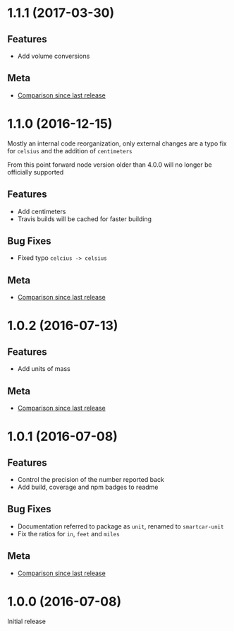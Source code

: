 # 1.1.1 (2017-03-30)

## Features
* Add volume conversions

## Meta
* [Comparison since last release](https://github.com/smartcar/unit/compare/v1.1.0...v1.1.1)

# 1.1.0 (2016-12-15)

Mostly an internal code reorganization, only external changes are a typo fix
for `celsius` and the addition of `centimeters`

From this point forward node version older than 4.0.0  will no longer be officially supported

## Features
* Add centimeters
* Travis builds will be cached for faster building

## Bug Fixes
* Fixed typo `celcius -> celsius`

## Meta
* [Comparison since last release](https://github.com/smartcar/unit/compare/v1.0.2...v1.1.0)

# 1.0.2 (2016-07-13)

## Features
* Add units of mass

## Meta
* [Comparison since last release](https://github.com/smartcar/unit/compare/v1.0.1...v1.0.2)

# 1.0.1 (2016-07-08)

## Features
* Control the precision of the number reported back
* Add build, coverage and npm badges to readme

## Bug Fixes
* Documentation referred to package as `unit`, renamed to `smartcar-unit`
* Fix the ratios for `in`, `feet` and `miles`

## Meta
* [Comparison since last release](https://github.com/smartcar/unit/compare/v1.0.0...v1.0.1)

# 1.0.0 (2016-07-08)

Initial release
